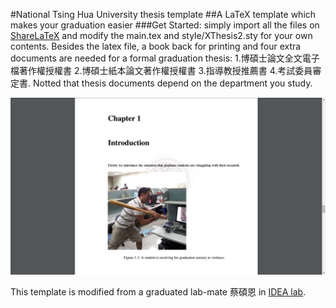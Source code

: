 #National Tsing Hua University thesis template
##A LaTeX template which makes your graduation easier
###Get Started: simply import all the files on [ShareLaTeX](https://www.sharelatex.com/) and modify the main.tex and style/XThesis2.sty for your own contents. 
Besides the latex file, a book back for printing and four extra documents are needed for a formal graduation thesis: 1.博碩士論文全文電子檔著作權授權書 2.博碩士紙本論文著作權授權書 3.指導教授推薦書 4.考試委員審定書. Notted that thesis documents depend on the department you study.

![image](/screen_shot.png)

This template is modified from a graduated lab-mate 蔡碩恩 in [IDEA lab](https://idea.cs.nthu.edu.tw/).

